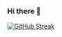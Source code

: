 ### Hi there 👋

<!--
**shahbaz4783/shahbaz4783** is a ✨ _special_ ✨ repository because its `README.md` (this file) appears on your GitHub profile.

Here are some ideas to get you started:

- 🔭 I’m currently working on ...
- 🌱 I’m currently learning ...
- 👯 I’m looking to collaborate on ...
- 🤔 I’m looking for help with ...
- 💬 Ask me about ...
- 📫 How to reach me: ...
- 😄 Pronouns: ...
- ⚡ Fun fact: ...
-->

[![GitHub Streak](https://streak-stats.demolab.com?user=shahbaz4783&theme=vue-dark&hide_border=true&border_radius=10&date_format=M%20j%5B%2C%20Y%5D)](https://git.io/streak-stats)
